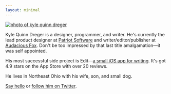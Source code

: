 ```yaml
---
layout: minimal
---
```


[![photo of kyle quinn
dreger](https://audaciousfox.net/kq.jpg)](https://audaciousfox.net/kq.jpg)

Kyle Quinn Dreger is a designer, programmer, and writer. He's currently the lead product designer at [Patriot Software](https://patriotsoftware.com) and writer/editor/publisher at [Audacious Fox](https://audaciousfox.net). Don't be too impressed by that last title amalgamation—it was self appointed. 

His most successful side project is Edit—[a small iOS app for writing](https://audaciousfox.net/projects/edit). It's got 4.9 stars on the App Store with over 20 reviews. 

He lives in Northeast Ohio with his wife, son, and small dog. 

[Say hello](https://audaciousfox.net/masthead) or [follow him on Twitter](https://twitter.com/dreger).

